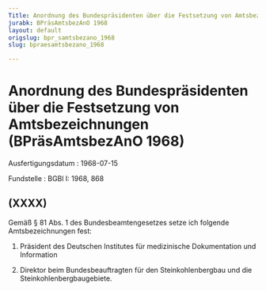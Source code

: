 ```yaml
---
Title: Anordnung des Bundespräsidenten über die Festsetzung von Amtsbezeichnungen
jurabk: BPräsAmtsbezAnO 1968
layout: default
origslug: bpr_samtsbezano_1968
slug: bpraesamtsbezano_1968

---
```


# Anordnung des Bundespräsidenten über die Festsetzung von Amtsbezeichnungen (BPräsAmtsbezAnO 1968)

Ausfertigungsdatum
:   1968-07-15

Fundstelle
:   BGBl I: 1968, 868



## (XXXX)

Gemäß § 81 Abs. 1 des Bundesbeamtengesetzes setze ich folgende Amtsbezeichnungen fest:

1.  Präsident des Deutschen Institutes für medizinische Dokumentation und Information


2.  Direktor beim Bundesbeauftragten für den Steinkohlenbergbau und die Steinkohlenbergbaugebiete.




